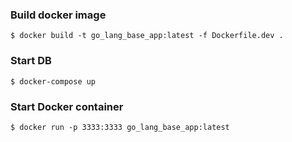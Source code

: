 ### Build docker image
`
  $ docker build -t go_lang_base_app:latest -f Dockerfile.dev .
`

### Start DB
`
  $ docker-compose up
`

### Start Docker container
`
  $ docker run -p 3333:3333 go_lang_base_app:latest
`
